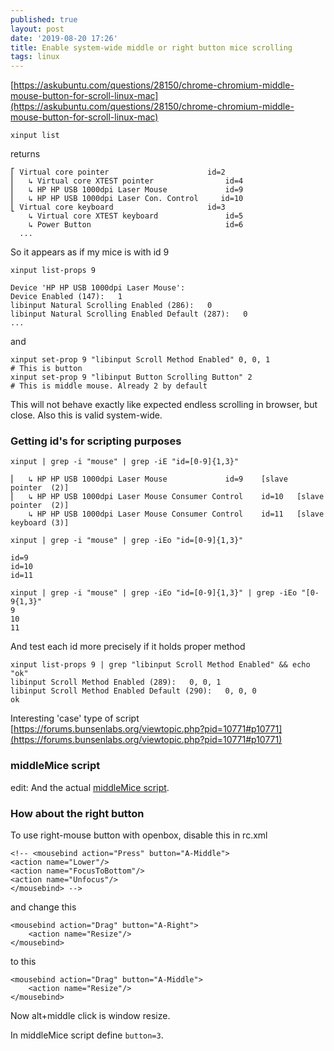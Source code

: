 ```yaml
---
published: true
layout: post
date: '2019-08-20 17:26'
title: Enable system-wide middle or right button mice scrolling
tags: linux 
---
```

[https://askubuntu.com/questions/28150/chrome-chromium-middle-mouse-button-for-scroll-linux-mac](https://askubuntu.com/questions/28150/chrome-chromium-middle-mouse-button-for-scroll-linux-mac)

    xinput list
    
returns

    ⎡ Virtual core pointer                    	id=2	
    ⎜   ↳ Virtual core XTEST pointer              	id=4	
    ⎜   ↳ HP HP USB 1000dpi Laser Mouse         	id=9	
    ⎜   ↳ HP HP USB 1000dpi Laser Con. Control     id=10
    ⎣ Virtual core keyboard                   	id=3	
        ↳ Virtual core XTEST keyboard             	id=5	
        ↳ Power Button                            	id=6	
      ...

So it appears as if my mice is with id 9

    xinput list-props 9
                                 
    Device 'HP HP USB 1000dpi Laser Mouse':
	Device Enabled (147):	1
	libinput Natural Scrolling Enabled (286):	0
	libinput Natural Scrolling Enabled Default (287):	0
    ...
    
and

    xinput set-prop 9 "libinput Scroll Method Enabled" 0, 0, 1
    # This is button
    xinput set-prop 9 "libinput Button Scrolling Button" 2
    # This is middle mouse. Already 2 by default

This will not behave exactly like expected endless scrolling in browser, but close. Also this is valid system-wide.

### Getting id's for scripting purposes

    xinput | grep -i "mouse" | grep -iE "id=[0-9]{1,3}" 
    
    ⎜   ↳ HP HP USB 1000dpi Laser Mouse           	id=9	[slave  pointer  (2)]
    ⎜   ↳ HP HP USB 1000dpi Laser Mouse Consumer Control	id=10	[slave  pointer  (2)]
        ↳ HP HP USB 1000dpi Laser Mouse Consumer Control	id=11	[slave  keyboard (3)]

    xinput | grep -i "mouse" | grep -iEo "id=[0-9]{1,3}" 
    
    id=9
    id=10
    id=11

    xinput | grep -i "mouse" | grep -iEo "id=[0-9]{1,3}" | grep -iEo "[0-9{1,3}"
    9
    10
    11
    
And test each id more precisely if it holds proper method

    xinput list-props 9 | grep "libinput Scroll Method Enabled" && echo "ok"
	libinput Scroll Method Enabled (289):	0, 0, 1
	libinput Scroll Method Enabled Default (290):	0, 0, 0
    ok

Interesting 'case' type of script  
[https://forums.bunsenlabs.org/viewtopic.php?pid=10771#p10771](https://forums.bunsenlabs.org/viewtopic.php?pid=10771#p10771)

### middleMice script

edit: And the actual [middleMice script](https://raw.githubusercontent.com/brontosaurusrex/stretchbang/master/bin/middleMice).

### How about the right button

To use right-mouse button with openbox, disable this in rc.xml

    <!-- <mousebind action="Press" button="A-Middle">
    <action name="Lower"/>
    <action name="FocusToBottom"/>
    <action name="Unfocus"/>
    </mousebind> -->
    
and change this

    <mousebind action="Drag" button="A-Right">
        <action name="Resize"/>
    </mousebind>
      
to this

    <mousebind action="Drag" button="A-Middle">
        <action name="Resize"/>
    </mousebind>

Now alt+middle click is window resize.

In middleMice script define `button=3`.

